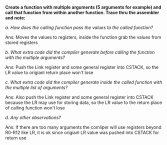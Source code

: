 **Create a function with multiple arguments (5 arguments for example) and call that function from within another function. Trace thru the assembler and note:**

*a. How does the calling function pass the values to the called function?*

Ans: Moves the values to registers, inside the function grab the values from stored registers

*b. What extra code did the compiler generate before calling the function with the multiple arguments?*

Ans: Push the Link register and some general register into CSTACK, so the LR value to origianl return place won't lose

*c. What extra code did the compiler generate inside the called function with the multiple list of arguments?*

Ans: Also push the Link register and some general register into CSTACK because the LR may use for storing data, so the LR value to the return place of calling function won't lose

*d. Any other observations?*

Ans: If there are too many arguments the comliper will use registers beyond R0-R12 like LR, it is ok since origianl LR value was pushed into CSTACK for return use 
